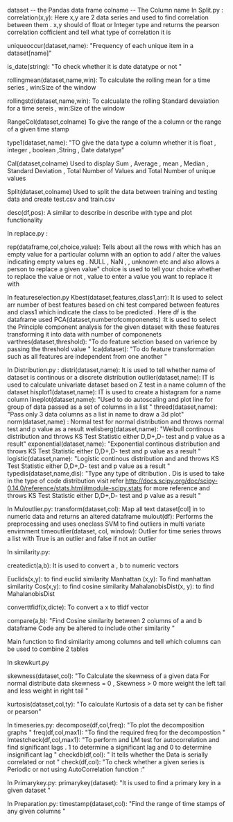 dataset -- the Pandas data frame
colname -- The Column name 
In Split.py :
correlation(x,y):
	Here x,y are 2 data series and used to find correlation between them . x,y should of float or Integer type and returns the pearson correlation cofficient and tell what type of correlation it is

uniqueoccur(dataset,name):
	"Frequency of each unique item in a dataset[name]"

is_date(string):
	"To check whether it is date datatype or not "

rollingmean(dataset,name,win):
	To calculate the rolling mean for a time series , win:Size of the window

rollingstd(dataset,name,win):
	To calcualate the rolling Standard devaiation for a time sereis , win:Size of the window

RangeCol(dataset,colname)
To give the range of the a column or the range of a given time stamp 

type1(dataset,name):
	"TO give the data type a column whether it is float , integer , boolean ,String , Date datatype"

Cal(dataset,colname)
Used to display Sum , Average , mean , Median , Standard Deviation , Total Number of Values and Total Number of unique values 

Split(dataset,colname)
Used to split the data between training and testing data and create test.csv and train.csv

desc(df,pos):
	A similar to describe in describe with type and plot functionality

In replace.py :

rep(dataframe,col,choice,value):
	Tells about all the rows with which has an empty value for a particular column with an option to add / alter the values indicating empty values eg . NULL , NaN ,  , unknown etc and also allows a person to replace a given value" choice is used to tell your choice whether to replace the value or not , value to enter a value you want to replace it with

In featureselection.py
Kbest(dataset,features,class1,arr): It is used to select arr number of best features based on chi test compared between features and  class1 which indicate the class to be predicted . Here df is the dataframe used
PCA(dataset,numberofcomponenets) :It is used to select the Principle component analysis for the given dataset with these features transforming it into data with number of componenets
varthres(dataset,threshold):
	"To do feature selction based on varience by passing the  threshold value  "
Ica(dataset):
	"To do feature transformation such as all features are independent from one another "


In Distribution.py : 
distri(dataset,name): It is used to tell whether name of dataset is continous or a discrete distribution 
outlier(dataset,name): IT is used to calculate univariate dataset based on Z test in a name column of the dataset 
hisplot1(dataset,name): IT is used to create a histagram for a name column
lineplot(dataset,name):
	"Used to do autoscaling and plot line for group of data passed as a set of columns in a list "
threed(dataset,name):
	"Pass only 3 data columns as a list in name  to draw a 3d plot"
norm(dataset,name) : Normal test for normal distribution and throws normal test and p value as a result
welisberg(dataset,name):
	"Weibull continous distribution and throws KS Test Statistic either D,D+,D-  test and p value as a result"
exponential(dataset,name):
	"Exponential continous distribution and throws KS Test Statistic either D,D+,D-  test and p value as a result "
logistic(dataset,name):
	"Logistic continous distribution and and throws KS Test Statistic either D,D+,D-  test and p value as a result "
typedis(dataset,name,dis):
	"Type any type of ditribution . Dis is used to take in the type of code distribution visit refer http://docs.scipy.org/doc/scipy-0.14.0/reference/stats.html#module-scipy.stats for more reference and throws KS Test Statistic either D,D+,D-  test and p value as a result "

In Muloutlier.py:
transform(dataset,col):
Map all text dataset[col] in  to numeric data and returns an altered dataframe
mulout(df):
Performs the preprocessing and uses oneclass SVM to find outliers in multi variate envirnment 
timeoutlier(dataset, col, window):
Outlier for time series throws a list with True is an outlier and false if not an outlier

In similarity.py:

createdict(a,b): 
It is used to convert a , b to numeric vectors 

Euclids(x,y):
to find euclid similarity 
Manhattan (x,y):
To find manhattan similarity 
Cos(x,y):
to find cosine similarity
MahalanobisDist(x, y):
to find MahalanobisDist

converttfidf(x,dicte):
To convert a x to tfidf vector

compare(a,b):
	"Find Cosine similarity between 2 columns of a and b dataframe  Code any be altered to include other similarity "

Main function to find similarity among columns and tell which columns can be used to combine 2 tables



In skewkurt.py

skewness(dataset,col):
    "To Calculate the skewness of a given data For normal distribute data skewness = 0 , Skewness > 0 more weight the left tail and less weight in right tail "

kurtosis(dataset,col,ty):
    "To calculate Kurtosis of a data set ty can be fisher or pearson"


In timeseries.py:
decompose(df,col,freq):
    "To plot the decomposition graphs "
freq(df,col,max1):
    "To find the required freq for the decompostion "
lmtestcheck(df,col,max1):
    "To perform and LM test for autocorrelation and find significant lags . 1 to determine a significant lag and 0 to determine insignificant lag  "
checkdb(df,col):
    " It tells whether the Data is serially correlated or not "
check(df,col):
    "To check whether a given series is Periodic or not using AutoCorrelation function :"


In Primarykey.py:
    primarykey(dataset):
    "It is used to find a primary key in a given dataset "

In Preparation.py:
timestamp(dataset,col):
	"Find the range of time stamps of any given columns "